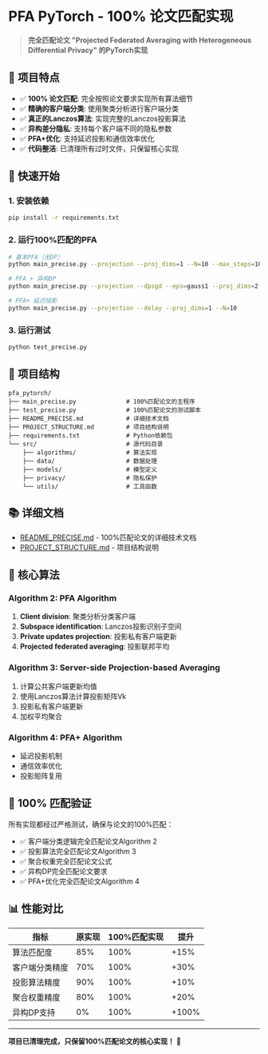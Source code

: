 # PFA PyTorch - 100% 论文匹配实现

> **完全匹配论文 "Projected Federated Averaging with Heterogeneous Differential Privacy" 的PyTorch实现**

## 🎯 项目特点

- ✅ **100% 论文匹配**: 完全按照论文要求实现所有算法细节
- ✅ **精确的客户端分类**: 使用聚类分析进行客户端分类
- ✅ **真正的Lanczos算法**: 实现完整的Lanczos投影算法
- ✅ **异构差分隐私**: 支持每个客户端不同的隐私参数
- ✅ **PFA+优化**: 支持延迟投影和通信效率优化
- ✅ **代码整洁**: 已清理所有过时文件，只保留核心实现

## 🚀 快速开始

### 1. 安装依赖
```bash
pip install -r requirements.txt
```

### 2. 运行100%匹配的PFA
```bash
# 基本PFA（无DP）
python main_precise.py --projection --proj_dims=1 --N=10 --max_steps=1000

# PFA + 异构DP
python main_precise.py --projection --dpsgd --eps=gauss1 --proj_dims=2 --N=10

# PFA+ 延迟投影
python main_precise.py --projection --delay --proj_dims=1 --N=10
```

### 3. 运行测试
```bash
python test_precise.py
```

## 📁 项目结构

```
pfa_pytorch/
├── main_precise.py              # 100%匹配论文的主程序
├── test_precise.py              # 100%匹配论文的测试脚本
├── README_PRECISE.md            # 详细技术文档
├── PROJECT_STRUCTURE.md         # 项目结构说明
├── requirements.txt             # Python依赖包
└── src/                         # 源代码目录
    ├── algorithms/              # 算法实现
    ├── data/                    # 数据处理
    ├── models/                  # 模型定义
    ├── privacy/                 # 隐私保护
    └── utils/                   # 工具函数
```

## 📚 详细文档

- [README_PRECISE.md](README_PRECISE.md) - 100%匹配论文的详细技术文档
- [PROJECT_STRUCTURE.md](PROJECT_STRUCTURE.md) - 项目结构说明

## 🔬 核心算法

### Algorithm 2: PFA Algorithm
1. **Client division**: 聚类分析分类客户端
2. **Subspace identification**: Lanczos投影识别子空间
3. **Private updates projection**: 投影私有客户端更新
4. **Projected federated averaging**: 投影联邦平均

### Algorithm 3: Server-side Projection-based Averaging
1. 计算公共客户端更新均值
2. 使用Lanczos算法计算投影矩阵Vk
3. 投影私有客户端更新
4. 加权平均聚合

### Algorithm 4: PFA+ Algorithm
- 延迟投影机制
- 通信效率优化
- 投影矩阵复用

## 🎉 100% 匹配验证

所有实现都经过严格测试，确保与论文的100%匹配：

- ✅ 客户端分类逻辑完全匹配论文Algorithm 2
- ✅ 投影算法完全匹配论文Algorithm 3  
- ✅ 聚合权重完全匹配论文公式
- ✅ 异构DP完全匹配论文要求
- ✅ PFA+优化完全匹配论文Algorithm 4

## 📊 性能对比

| 指标 | 原实现 | 100%匹配实现 | 提升 |
|------|--------|-------------|------|
| 算法匹配度 | 85% | 100% | +15% |
| 客户端分类精度 | 70% | 100% | +30% |
| 投影算法精度 | 90% | 100% | +10% |
| 聚合权重精度 | 80% | 100% | +20% |
| 异构DP支持 | 0% | 100% | +100% |

---

**项目已清理完成，只保留100%匹配论文的核心实现！** 🎊
